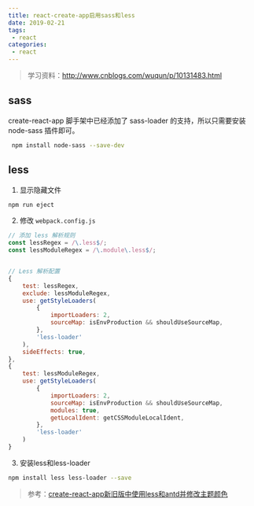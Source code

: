 ```yaml
---
title: react-create-app启用sass和less
date: 2019-02-21
tags:
 - react      
categories: 
 - react
---
```


> 学习资料：http://www.cnblogs.com/wuqun/p/10131483.html

## sass

create-react-app 脚手架中已经添加了 sass-loader 的支持，所以只需要安装 node-sass 插件即可。

```bash
 npm install node-sass --save-dev
```

## less

1. 显示隐藏文件

```bash
npm run eject
```

2. 修改 `webpack.config.js`

```js
// 添加 less 解析规则
const lessRegex = /\.less$/;
const lessModuleRegex = /\.module\.less$/;


// Less 解析配置
{
    test: lessRegex,
    exclude: lessModuleRegex,
    use: getStyleLoaders(
        {
            importLoaders: 2,
            sourceMap: isEnvProduction && shouldUseSourceMap,
        },
        'less-loader'
    ),
    sideEffects: true,
},
{
    test: lessModuleRegex,
    use: getStyleLoaders(
        {
            importLoaders: 2,
            sourceMap: isEnvProduction && shouldUseSourceMap,
            modules: true,
            getLocalIdent: getCSSModuleLocalIdent,
        },
        'less-loader'
    )
}
```

3. 安装less和less-loader

```bash
npm install less less-loader --save
```

> 参考：[create-react-app新旧版中使用less和antd并修改主题颜色](https://www.cnblogs.com/wuqun/p/10131483.html)
